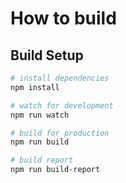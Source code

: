 # How to build
## Build Setup

``` bash
# install dependencies
npm install

# watch for development
npm run watch

# build for production
npm run build

# build report
npm run build-report